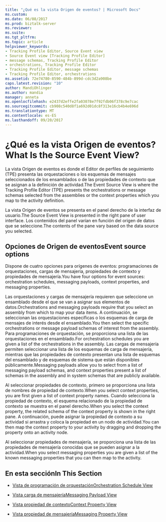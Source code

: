 ```yaml
---
title: "¿Qué es la vista Origen de eventos? | Microsoft Docs"
ms.custom: 
ms.date: 06/08/2017
ms.prod: biztalk-server
ms.reviewer: 
ms.suite: 
ms.tgt_pltfrm: 
ms.topic: article
helpviewer_keywords:
- Tracking Profile Editor, Source Event view
- Source Event view [Tracking Profile Editor]
- message schemas, Tracking Profile Editor
- orchestrations, Tracking Profile Editor
- Tracking Profile Editor, message schemas
- Tracking Profile Editor, orchestrations
ms.assetid: 72e74780-8590-484b-899d-cdc3d2a908be
caps.latest.revision: "10"
author: MandiOhlinger
ms.author: mandia
manager: anneta
ms.openlocfilehash: e2437d2effe2fa03078e7f92fdb06f378c9e7cac
ms.sourcegitcommit: cb908c540d8f1a692d01dc8f313e16cb4b4e696d
ms.translationtype: MT
ms.contentlocale: es-ES
ms.lasthandoff: 09/20/2017
---
```

# <a name="what-is-the-source-event-view"></a><span data-ttu-id="a1f68-103">¿Qué es la vista Origen de eventos?</span><span class="sxs-lookup"><span data-stu-id="a1f68-103">What Is the Source Event View?</span></span>
<span data-ttu-id="a1f68-104">La vista Origen de eventos es donde el Editor de perfiles de seguimiento (TPE) presenta las orquestaciones o los esquemas de mensajes seleccionados de los ensamblados o de las propiedades de contexto que se asignan a la definición de actividad.</span><span class="sxs-lookup"><span data-stu-id="a1f68-104">The Event Source View is where the Tracking Profile Editor (TPE) presents the orchestrations or message schemas selected from the assemblies or the context properties which you map to the activity definition.</span></span>  
  
 <span data-ttu-id="a1f68-105">La vista Origen de eventos se presenta en el panel derecho de la interfaz de usuario.</span><span class="sxs-lookup"><span data-stu-id="a1f68-105">The Source Event View is presented in the right pane of user interface.</span></span> <span data-ttu-id="a1f68-106">Los contenidos del panel varían en función del origen de datos que se seleccione.</span><span class="sxs-lookup"><span data-stu-id="a1f68-106">The contents of the pane vary based on the data source you selected.</span></span>  
  
## <a name="event-source-options"></a><span data-ttu-id="a1f68-107">Opciones de Origen de eventos</span><span class="sxs-lookup"><span data-stu-id="a1f68-107">Event source options</span></span>  
 <span data-ttu-id="a1f68-108">Dispone de cuatro opciones para orígenes de eventos: programaciones de orquestaciones, cargas de mensajería, propiedades de contexto y propiedades de mensajería.</span><span class="sxs-lookup"><span data-stu-id="a1f68-108">You have four options for event sources: orchestration schedules, messaging payloads, context properties, and messaging properties.</span></span>  
  
 <span data-ttu-id="a1f68-109">Las orquestaciones y cargas de mensajería requieren que seleccione un ensamblado desde el que se van a asignar sus elementos de datos.</span><span class="sxs-lookup"><span data-stu-id="a1f68-109">Orchestrations and messaging payloads require that you select an assembly from which to map your data items.</span></span> <span data-ttu-id="a1f68-110">A continuación, se seleccionan las orquestaciones específicas o los esquemas de carga de mensajes de interés desde el ensamblado.</span><span class="sxs-lookup"><span data-stu-id="a1f68-110">You then select the specific orchestrations or message payload schemas of interest from the assembly.</span></span> <span data-ttu-id="a1f68-111">Para programaciones de orquestación, se proporciona una lista de las orquestaciones en el ensamblado.</span><span class="sxs-lookup"><span data-stu-id="a1f68-111">For orchestration schedules you are given a list of the orchestrations in the assembly.</span></span> <span data-ttu-id="a1f68-112">Las cargas de mensajería permiten seleccionar una lista de los esquemas de carga de mensajería, mientras que las propiedades de contexto presentan una lista de esquemas del ensamblado y de esquemas de sistema que están disponibles públicamente.</span><span class="sxs-lookup"><span data-stu-id="a1f68-112">Messaging payloads allow you to select from a list of messaging payload schemas, and context properties present a list of schemas in the assembly and in system schemas that are publicly available.</span></span>  
  
 <span data-ttu-id="a1f68-113">Al seleccionar propiedades de contexto, primero se proporciona una lista de nombres de propiedad de contexto.</span><span class="sxs-lookup"><span data-stu-id="a1f68-113">When you select context properties, you are first given a list of context property names.</span></span> <span data-ttu-id="a1f68-114">Cuando selecciona la propiedad de contexto, el esquema relacionado de la propiedad de contexto se muestra en el panel derecho.</span><span class="sxs-lookup"><span data-stu-id="a1f68-114">When you select the context property, the related schema of the context property is shown in the right pane.</span></span> <span data-ttu-id="a1f68-115">A continuación, puede asignar la propiedad de contexto a su actividad si arrastra y coloca la propiedad en un nodo de actividad.</span><span class="sxs-lookup"><span data-stu-id="a1f68-115">You can then map the context property to your activity by dragging and dropping the property onto an activity node.</span></span>  
  
 <span data-ttu-id="a1f68-116">Al seleccionar propiedades de mensajería, se proporciona una lista de las propiedades de mensajería conocidas que se pueden asignar a la actividad.</span><span class="sxs-lookup"><span data-stu-id="a1f68-116">When you select messaging properties you are given a list of the known messaging properties that you can then map to the activity.</span></span>  
  
## <a name="in-this-section"></a><span data-ttu-id="a1f68-117">En esta sección</span><span class="sxs-lookup"><span data-stu-id="a1f68-117">In This Section</span></span>  
  
-   [<span data-ttu-id="a1f68-118">Vista de programación de orquestación</span><span class="sxs-lookup"><span data-stu-id="a1f68-118">Orchestration Schedule View</span></span>](../core/orchestration-schedule-view.md)  
  
-   [<span data-ttu-id="a1f68-119">Vista carga de mensajería</span><span class="sxs-lookup"><span data-stu-id="a1f68-119">Messaging Payload View</span></span>](../core/messaging-payload-view.md)  
  
-   [<span data-ttu-id="a1f68-120">Vista propiedad de contexto</span><span class="sxs-lookup"><span data-stu-id="a1f68-120">Context Property View</span></span>](../core/context-property-view.md)  
  
-   [<span data-ttu-id="a1f68-121">Vista propiedad de mensajería</span><span class="sxs-lookup"><span data-stu-id="a1f68-121">Messaging Property View</span></span>](../core/messaging-property-view.md)